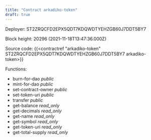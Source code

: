 ```yaml
---
title: "Contract arkadiko-token"
draft: true
---
```

Deployer: ST2ZRQCFD2EPX5QDT7KDQWDTYEHZGB60J7DDT5BY7


 



Block height: 20296 (2021-11-18T13:47:36.000Z)

Source code: {{<contractref "arkadiko-token" ST2ZRQCFD2EPX5QDT7KDQWDTYEHZGB60J7DDT5BY7 arkadiko-token>}}

Functions:

* burn-for-dao _public_
* mint-for-dao _public_
* set-contract-owner _public_
* set-token-uri _public_
* transfer _public_
* get-balance _read_only_
* get-decimals _read_only_
* get-name _read_only_
* get-symbol _read_only_
* get-token-uri _read_only_
* get-total-supply _read_only_
